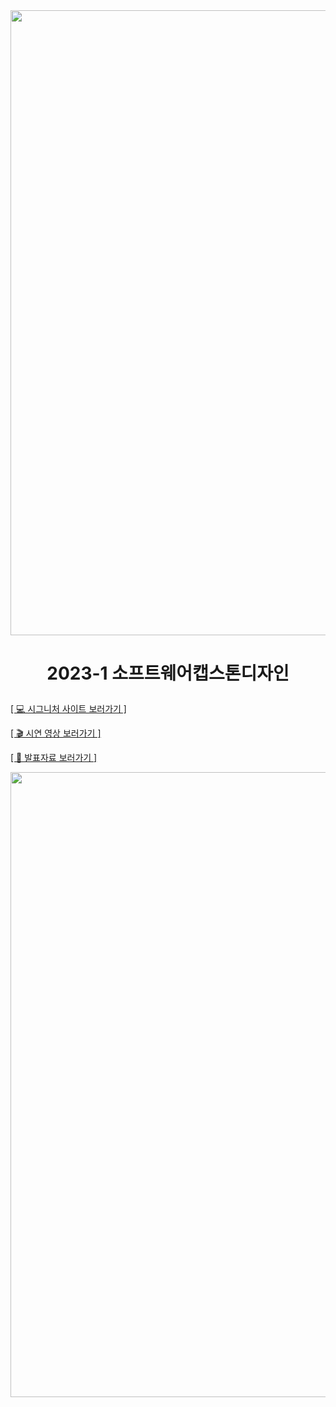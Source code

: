 <img src="https://github.com/yinneu/signature/assets/99879845/9c4665bc-8f90-4e7b-80ba-d89501cdd4a4" width="1000">

# <p align="center">2023-1 소프트웨어캡스톤디자인</p>

<a href="http://3.35.103.217:8080/"> [ 💻 시그니처 사이트 보러가기 ]

<a href="https://www.youtube.com/watch?v=O4IL-yggLj8"> [ 🎬 시연 영상 보러가기 ] </a> <br>
  
<a href="https://www.miricanvas.com/v/123i0l4"> [ 📑 발표자료 보러가기 ]
  

  
<img src="https://github.com/yinneu/signature/assets/99879845/7b2440a7-59da-4bf6-9113-c4f72af793ea" width="1000">

